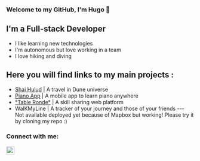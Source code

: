 ### Welcome to my GitHub, I'm Hugo 👋 

## I'm a Full-stack Developer

- I like learning new technologies 
- I'm autonomous but love working in a team
- I love hiking and diving

## Here you will find links to my main projects :

- [Shai Hulud](https://hugolansade.github.io/Shai-Hulud/) | A travel in Dune universe
- [Piano App](https://hugolansade.github.io/PianoApp/) | A mobile app to learn piano anywhere
- [°Table Ronde°](https://table-ronde.herokuapp.com/auth/signin) | A skill sharing web platform
- WalKMyLine | A tracker of your journey and those of your friends  --- Not available deployed yet because of Mapbox but working! Please try it by cloning my repo :)

### Connect with me:

[<img align="left" alt="codeSTACKr | LinkedIn" width="22px" src="https://cdn.jsdelivr.net/npm/simple-icons@v3/icons/linkedin.svg" />][linkedin]


[linkedin]: https://www.linkedin.com/in/hugo-lansade/
